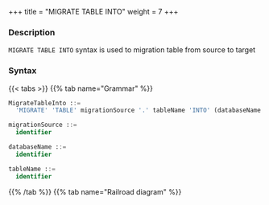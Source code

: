 +++
title = "MIGRATE TABLE INTO"
weight = 7
+++

### Description

`MIGRATE TABLE INTO` syntax is used to migration table from source to target

### Syntax

{{< tabs >}}
{{% tab name="Grammar" %}}
```sql
MigrateTableInto ::=
  'MIGRATE' 'TABLE' migrationSource '.' tableName 'INTO' (databaseName '.')? tableName

migrationSource ::=
  identifier

databaseName ::=
  identifier

tableName ::=
  identifier
```
{{% /tab %}}
{{% tab name="Railroad diagram" %}}
<iframe frameborder="0" name="diagram" id="diagram" width="100%" height="100%"></iframe>
{{% /tab %}}
{{< /tabs >}}

### Supplement

- When `databaseName` is not specified, the default is the currently used `DATABASE`. If `DATABASE` is not used, `No database selected` will be prompted.

### Example

- Migrate table from source to current database

```sql
MIGRATE TABLE ds_0.t_order INTO t_order;
```

- Migrate table from source to specified database

```sql
UNREGISTER MIGRATION SOURCE STORAGE UNIT ds_1, ds_2;
```

### Reserved word

`MIGRATE`, `TABLE`, `INTO`

### Related links

- [Reserved word](/en/reference/distsql/syntax/reserved-word/)
